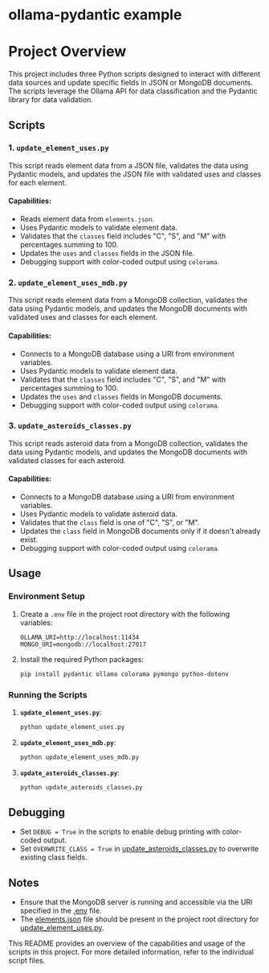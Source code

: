 # ollama-pydantic example

# Project Overview

This project includes three Python scripts designed to interact with different data sources and update specific fields in JSON or MongoDB documents. The scripts leverage the Ollama API for data classification and the Pydantic library for data validation.

## Scripts

### 1. `update_element_uses.py`

This script reads element data from a JSON file, validates the data using Pydantic models, and updates the JSON file with validated uses and classes for each element.

#### Capabilities:
- Reads element data from `elements.json`.
- Uses Pydantic models to validate element data.
- Validates that the `classes` field includes "C", "S", and "M" with percentages summing to 100.
- Updates the `uses` and `classes` fields in the JSON file.
- Debugging support with color-coded output using `colorama`.

### 2. `update_element_uses_mdb.py`

This script reads element data from a MongoDB collection, validates the data using Pydantic models, and updates the MongoDB documents with validated uses and classes for each element.

#### Capabilities:
- Connects to a MongoDB database using a URI from environment variables.
- Uses Pydantic models to validate element data.
- Validates that the `classes` field includes "C", "S", and "M" with percentages summing to 100.
- Updates the `uses` and `classes` fields in MongoDB documents.
- Debugging support with color-coded output using `colorama`.

### 3. `update_asteroids_classes.py`

This script reads asteroid data from a MongoDB collection, validates the data using Pydantic models, and updates the MongoDB documents with validated classes for each asteroid.

#### Capabilities:
- Connects to a MongoDB database using a URI from environment variables.
- Uses Pydantic models to validate asteroid data.
- Validates that the `class` field is one of "C", "S", or "M".
- Updates the `class` field in MongoDB documents only if it doesn't already exist.
- Debugging support with color-coded output using `colorama`.

## Usage

### Environment Setup

1. Create a `.env` file in the project root directory with the following variables:
    ```env
    OLLAMA_URI=http://localhost:11434
    MONGO_URI=mongodb://localhost:27017
    ```

2. Install the required Python packages:
    ```sh
    pip install pydantic ollama colorama pymongo python-dotenv
    ```

### Running the Scripts

1. **`update_element_uses.py`**:
    ```sh
    python update_element_uses.py
    ```

2. **`update_element_uses_mdb.py`**:
    ```sh
    python update_element_uses_mdb.py
    ```

3. **`update_asteroids_classes.py`**:
    ```sh
    python update_asteroids_classes.py
    ```

## Debugging

- Set `DEBUG = True` in the scripts to enable debug printing with color-coded output.
- Set `OVERWRITE_CLASS = True` in [update_asteroids_classes.py](http://_vscodecontentref_/0) to overwrite existing class fields.

## Notes

- Ensure that the MongoDB server is running and accessible via the URI specified in the [.env](http://_vscodecontentref_/1) file.
- The [elements.json](http://_vscodecontentref_/2) file should be present in the project root directory for [update_element_uses.py](http://_vscodecontentref_/3).

This README provides an overview of the capabilities and usage of the scripts in this project. For more detailed information, refer to the individual script files.